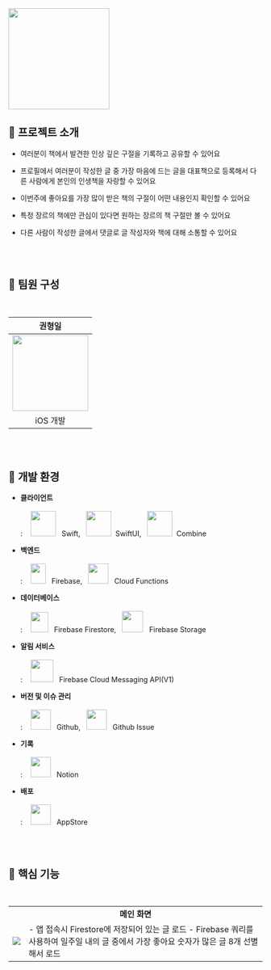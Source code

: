 <img src="https://github.com/user-attachments/assets/61dbc6b4-47b7-4a09-a332-68ecc92e1e65" height=200 width=200>

<br>

## 🙌 프로젝트 소개

- 여러분이 책에서 발견한 인상 깊은 구절을 기록하고 공유할 수 있어요

- 프로필에서 여러분이 작성한 글 중 가장 마음에 드는 글을 대표책으로 등록해서 다른 사람에게 본인의 인생책을 자랑할 수 있어요

- 이번주에 좋아요를 가장 많이 받은 책의 구절이 어떤 내용인지 확인할 수 있어요

- 특정 장르의 책에만 관심이 있다면 원하는 장르의 책 구절만 볼 수 있어요

- 다른 사람이 작성한 글에서 댓글로 글 작성자와 책에 대해 소통할 수 있어요

<br><br>

## 👥 팀원 구성
<br>
<div align="center">
  
| **권형일** |
| :------: |
| <img src="https://github.com/user-attachments/assets/f21d71fe-ce7b-4be8-99ed-65d24529dcdf" height=150 width=150> |
| iOS 개발 |

</div>

<br><br>

## 🎨 개발 환경

- **클라이언트** <br><br>
: &nbsp;&nbsp; <img src="https://github.com/user-attachments/assets/3e6d384d-7236-464c-92f0-242e52c7e4cd" height=50 width=50> &nbsp; Swift, &nbsp; <img src="https://github.com/user-attachments/assets/34ae1446-2e29-4099-878e-e5ced09f5ad1" height=50 width=50> &nbsp;SwiftUI, &nbsp; <img src="https://github.com/user-attachments/assets/f6ea23db-3f7e-4a01-9569-f4c71262be7c" height=50 width=50> &nbsp;Combine

- **백엔드** <br><br>
: &nbsp;&nbsp; <img src="https://github.com/user-attachments/assets/c396eca8-b46d-4c30-bf19-29ab9e03213a" height=40 width=30> &nbsp; Firebase, &nbsp; <img src="https://github.com/user-attachments/assets/68311341-bb6f-4b19-8c4c-a75c9f142ae7" height=40 width=40> &nbsp; Cloud Functions

- **데이터베이스** <br><br>
: &nbsp;&nbsp; <img src="https://github.com/user-attachments/assets/7f696449-6dba-4390-96cf-46620035385d" height=40 width=35> &nbsp; Firebase Firestore, &nbsp; <img src="https://github.com/user-attachments/assets/137f9843-1b0c-42e7-a592-5e31bef334d7" height=42 width=42> &nbsp; Firebase Storage

- **알림 서비스** <br><br>
: &nbsp;&nbsp; <img src="https://github.com/user-attachments/assets/e4385433-ad7b-4950-afa5-548a827b05b0" height=45 width=45> &nbsp; Firebase Cloud Messaging API(V1)

- **버전 및 이슈 관리** <br><br>
: &nbsp;&nbsp; <img src="https://github.com/user-attachments/assets/1188196c-7469-4301-9592-ad1c9c029a09" height=40 width=40> &nbsp; Github, &nbsp; <img src="https://github.com/user-attachments/assets/1a7e3c68-90ac-442a-ae95-14f88c1dd0a0" height=40 width=40> &nbsp; Github Issue

- **기록** <br><br>
: &nbsp;&nbsp; <img src="https://github.com/user-attachments/assets/4e88ece5-cc26-4130-a05a-c6dc401e7bdd" height=40 width=40> &nbsp; Notion

- **배포** <br><br>
: &nbsp;&nbsp; <img src="https://github.com/user-attachments/assets/46f120e7-8fb4-46ef-9200-b7578eb66daa" height=40 width=40> &nbsp; AppStore

<br><br>

## 📱 핵심 기능

<br>

<table>
  <tr>
    <td colspan="2" align="center"><b>메인 화면</b></td>
  </tr>
  <tr>
    <td>
      <img src="https://github.com/user-attachments/assets/f9c8bc1f-163e-4407-91e5-20e05d4e9b28">
    </td>
    <td>
      - 앱 접속시 Firestore에 저장되어 있는 글 로드
      - Firebase 쿼리를 사용하여 일주일 내의 글 중에서 가장 좋아요 숫자가 많은 글 8개 선별해서 로드
    </td>
  </tr>
</table>

<br>
<!--
<table>
  <tr>
    <td colspan="2" align="center"><b>로그인 화면</b></td>
  </tr>
  <tr>
    <td>
      <img src="https://github.com/user-attachments/assets/0e3392c3-3e77-4535-a9a7-1fe0c55f509e">
    </td>
    <td>
      - 로그인을 수행한 이후부터 데이터를 SwiftData가 아닌 Firebase Firestore에 저장<br><br>
      - Apple, Google, Kakao 소셜 로그인 및 이메일 기반 로그인 방식도 제공
    </td>
  </tr>
</table>

<br>
<!--
<table>
  <tr>
    <td colspan="2" align="center"><b>경제 강의</b></td>
  </tr>
  <tr>
    <td>
      <img src="https://github.com/user-attachments/assets/72f40fc2-52c9-442c-bafe-7334a21754dd">
    </td>
    <td>
      - Lottie를 활용하여 애니메이션 기반 인터랙티브 UI 경제 강의 구현<br><br>
      - 로그인 여부에 따라 강의 진행 기록을 SwiftData와 Firebase Firestore에 분기하여 저장<br><br>
      - 프로젝트 네비게이션 전역을 관리하는 경로 클래스를 활용하여 특정 페이지부터 이어서 학습 가능<br><br>
      - 뷰 내부의 요소에 id를 붙여 특정 요소로 자동 스크롤
    </td>
  </tr>
</table>

<br>
<!--
<table>
  <tr>
    <td colspan="2" align="center"><b>경제 뉴스</b></td>
  </tr>
  <tr>
    <td>
      <img src="https://github.com/user-attachments/assets/45e0274e-14fc-4c74-889f-8e220212d5fa">
    </td>
    <td>
      - 가상의 경제 뉴스를 기반으로 경제 내용 분석 및 퀴즈 제공<br><br>
      - 로그인 여부에 따라 강의 진행 기록을 SwiftData와 Firebase Firestore에 분기하여 저장<br><br>
      - 프로젝트 네비게이션 전역을 관리하는 경로 클래스를 활용하여 특정 페이지부터 이어서 학습 가능<br><br>
      - 뷰 내부의 요소에 id를 붙여 특정 요소로 자동 스크롤
    </td>
  </tr>
</table>

<br>
<!--
<table>
  <tr>
    <td colspan="2" align="center"><b>AI 서비스</b></td>
  </tr>
  <tr>
    <td>
      <img src="https://github.com/user-attachments/assets/767ff12c-adc7-48b0-bfb2-99322bf93e36">
    </td>
    <td>
      - GoogleGenerativeAI SDK를 통해 Gemini-1.5-flash 모델을 사용하여 챗봇 구성<br><br>
      - 챗봇 모델 생성시 초기값을 주입하여 경제 관련 답변만 하도록 챗봇 튜닝<br><br>
      - history 방식을 사용하여 연속적인 질의에도 맥락을 이어갈 수 있도록 구현
    </td>
  </tr>
</table>

<br>
<!--
<table>
  <tr>
    <td colspan="2" align="center"><b>알림 서비스</b></td>
  </tr>
  <tr>
    <td>
      <img src="https://github.com/user-attachments/assets/8d57ada5-41af-42c4-9f86-74df81c3ec65">
    </td>
    <td>
      - Firebase Cloud Messaging api(v1)을 사용하여 푸시 알림 시스템 구현<br><br>
      - Topic 구독 상태에 따라 알림 수신 여부를 제어하도록, 내부적으로 Topic 구독 및 해제 기능 구현
    </td>
  </tr>
</table>

<br><br>

## 📅 개발 기간


<br><br>
